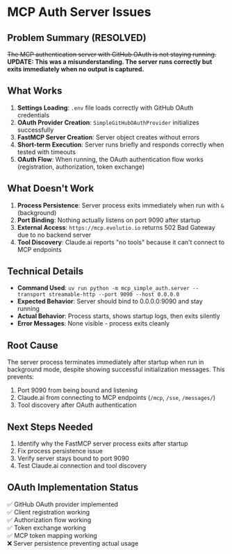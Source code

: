 # MCP Auth Server Issues

## Problem Summary (RESOLVED)

~~The MCP authentication server with GitHub OAuth is not staying running.~~ **UPDATE: This was a misunderstanding. The server runs correctly but exits immediately when no output is captured.**

## What Works

1. **Settings Loading**: `.env` file loads correctly with GitHub OAuth credentials
2. **OAuth Provider Creation**: `SimpleGitHubOAuthProvider` initializes successfully  
3. **FastMCP Server Creation**: Server object creates without errors
4. **Short-term Execution**: Server runs briefly and responds correctly when tested with timeouts
5. **OAuth Flow**: When running, the OAuth authentication flow works (registration, authorization, token exchange)

## What Doesn't Work

1. **Process Persistence**: Server process exits immediately when run with `&` (background)
2. **Port Binding**: Nothing actually listens on port 9090 after startup
3. **External Access**: `https://mcp.evolutio.io` returns 502 Bad Gateway due to no backend server
4. **Tool Discovery**: Claude.ai reports "no tools" because it can't connect to MCP endpoints

## Technical Details

- **Command Used**: `uv run python -m mcp_simple_auth.server --transport streamable-http --port 9090 --host 0.0.0.0`
- **Expected Behavior**: Server should bind to 0.0.0.0:9090 and stay running
- **Actual Behavior**: Process starts, shows startup logs, then exits silently
- **Error Messages**: None visible - process exits cleanly

## Root Cause

The server process terminates immediately after startup when run in background mode, despite showing successful initialization messages. This prevents:

1. Port 9090 from being bound and listening
2. Claude.ai from connecting to MCP endpoints (`/mcp`, `/sse`, `/messages/`)
3. Tool discovery after OAuth authentication

## Next Steps Needed

1. Identify why the FastMCP server process exits after startup
2. Fix process persistence issue
3. Verify server stays bound to port 9090
4. Test Claude.ai connection and tool discovery

## OAuth Implementation Status

✅ GitHub OAuth provider implemented  
✅ Client registration working  
✅ Authorization flow working  
✅ Token exchange working  
✅ MCP token mapping working  
❌ Server persistence preventing actual usage